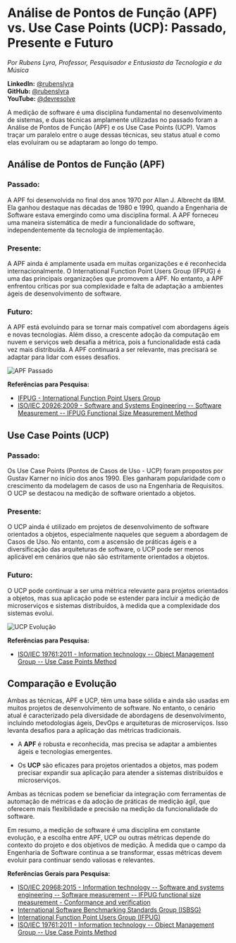 # Análise de Pontos de Função (APF) vs. Use Case Points (UCP): Passado, Presente e Futuro

*Por Rubens Lyra, Professor, Pesquisador e Entusiasta da Tecnologia e da Música*

**LinkedIn:** [@rubenslyra](https://www.linkedin.com/in/rubenslyra)  
**GitHub:** [@rubenslyra](https://github.com/rubenslyra)  
**YouTube:** [@devresolve](https://www.youtube.com/c/devresolve)

A medição de software é uma disciplina fundamental no desenvolvimento de sistemas, e duas técnicas amplamente utilizadas no passado foram a Análise de Pontos de Função (APF) e os Use Case Points (UCP). Vamos traçar um paralelo entre o auge dessas técnicas, seu status atual e como elas evoluíram ou se adaptaram ao longo do tempo.

## Análise de Pontos de Função (APF)

### Passado:

A APF foi desenvolvida no final dos anos 1970 por Allan J. Albrecht da IBM. Ela ganhou destaque nas décadas de 1980 e 1990, quando a Engenharia de Software estava emergindo como uma disciplina formal. A APF forneceu uma maneira sistemática de medir a funcionalidade do software, independentemente da tecnologia de implementação.

### Presente:

A APF ainda é amplamente usada em muitas organizações e é reconhecida internacionalmente. O International Function Point Users Group (IFPUG) é uma das principais organizações que promovem a APF. No entanto, a APF enfrentou críticas por sua complexidade e falta de adaptação a ambientes ágeis de desenvolvimento de software.

### Futuro:

A APF está evoluindo para se tornar mais compatível com abordagens ágeis e novas tecnologias. Além disso, a crescente adoção da computação em nuvem e serviços web desafia a métrica, pois a funcionalidade está cada vez mais distribuída. A APF continuará a ser relevante, mas precisará se adaptar para lidar com esses desafios.

![APF Passado](https://github.com/rubenslyra/engenharia-de-software/assets/37023108/7ef8a993-4f72-4352-b645-7bb28792287a)


**Referências para Pesquisa:**
- [IFPUG - International Function Point Users Group](https://www.ifpug.org/)
- [ISO/IEC 20926:2009 - Software and Systems Engineering -- Software Measurement -- IFPUG Functional Size Measurement Method](https://www.iso.org/standard/45133.html)

## Use Case Points (UCP)

### Passado:

Os Use Case Points (Pontos de Casos de Uso - UCP) foram propostos por Gustav Karner no início dos anos 1990. Eles ganharam popularidade com o crescimento da modelagem de casos de uso na Engenharia de Requisitos. O UCP se destacou na medição de software orientado a objetos.

### Presente:

O UCP ainda é utilizado em projetos de desenvolvimento de software orientados a objetos, especialmente naqueles que seguem a abordagem de Casos de Uso. No entanto, com a ascensão de práticas ágeis e a diversificação das arquiteturas de software, o UCP pode ser menos aplicável em cenários que não são estritamente orientados a objetos.

### Futuro:

O UCP pode continuar a ser uma métrica relevante para projetos orientados a objetos, mas sua aplicação pode se estender para incluir a medição de microserviços e sistemas distribuídos, à medida que a complexidade dos sistemas evolui.

![UCP Evolução](https://github.com/rubenslyra/engenharia-de-software/assets/37023108/e5b38554-183d-4f5a-b321-eea1b04bee1d)



**Referências para Pesquisa:**
- [ISO/IEC 19761:2011 - Information technology -- Object Management Group -- Use Case Points Method](https://www.iso.org/standard/51938.html)

## Comparação e Evolução

Ambas as técnicas, APF e UCP, têm uma base sólida e ainda são usadas em muitos projetos de desenvolvimento de software. No entanto, o cenário atual é caracterizado pela diversidade de abordagens de desenvolvimento, incluindo metodologias ágeis, DevOps e arquiteturas de microserviços. Isso levanta desafios para a aplicação das métricas tradicionais.

- A **APF** é robusta e reconhecida, mas precisa se adaptar a ambientes ágeis e tecnologias emergentes.

- Os **UCP** são eficazes para projetos orientados a objetos, mas podem precisar expandir sua aplicação para atender a sistemas distribuídos e microserviços.

Ambas as técnicas podem se beneficiar da integração com ferramentas de automação de métricas e da adoção de práticas de medição ágil, que oferecem mais flexibilidade e precisão na medição da funcionalidade do software.

Em resumo, a medição de software é uma disciplina em constante evolução, e a escolha entre APF, UCP ou outras métricas depende do contexto do projeto e dos objetivos de medição. À medida que o campo da Engenharia de Software continua a se transformar, essas métricas devem evoluir para continuar sendo valiosas e relevantes.

**Referências Gerais para Pesquisa:**
- [ISO/IEC 20968:2015 - Information technology -- Software and systems engineering -- Software measurement -- IFPUG functional size measurement - Conformance and verification](https://www.iso.org/standard/64845.html)
- [International Software Benchmarking Standards Group (ISBSG)](https://isbsg.org/)
- [International Function Point Users Group (IFPUG)](https://www.ifpug.org/)
- [ISO/IEC 19761:2011 - Information technology -- Object Management Group -- Use Case Points Method](https://www.iso.org/standard/51938.html)
